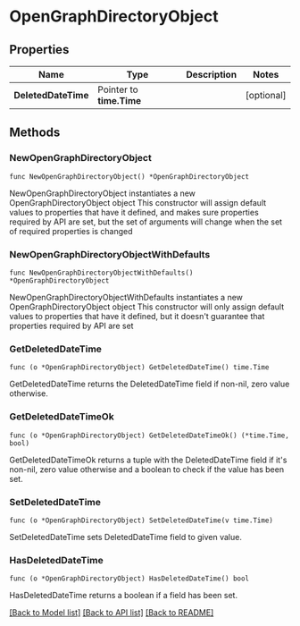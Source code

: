 # OpenGraphDirectoryObject

## Properties

Name | Type | Description | Notes
------------ | ------------- | ------------- | -------------
**DeletedDateTime** | Pointer to **time.Time** |  | [optional] 

## Methods

### NewOpenGraphDirectoryObject

`func NewOpenGraphDirectoryObject() *OpenGraphDirectoryObject`

NewOpenGraphDirectoryObject instantiates a new OpenGraphDirectoryObject object
This constructor will assign default values to properties that have it defined,
and makes sure properties required by API are set, but the set of arguments
will change when the set of required properties is changed

### NewOpenGraphDirectoryObjectWithDefaults

`func NewOpenGraphDirectoryObjectWithDefaults() *OpenGraphDirectoryObject`

NewOpenGraphDirectoryObjectWithDefaults instantiates a new OpenGraphDirectoryObject object
This constructor will only assign default values to properties that have it defined,
but it doesn't guarantee that properties required by API are set

### GetDeletedDateTime

`func (o *OpenGraphDirectoryObject) GetDeletedDateTime() time.Time`

GetDeletedDateTime returns the DeletedDateTime field if non-nil, zero value otherwise.

### GetDeletedDateTimeOk

`func (o *OpenGraphDirectoryObject) GetDeletedDateTimeOk() (*time.Time, bool)`

GetDeletedDateTimeOk returns a tuple with the DeletedDateTime field if it's non-nil, zero value otherwise
and a boolean to check if the value has been set.

### SetDeletedDateTime

`func (o *OpenGraphDirectoryObject) SetDeletedDateTime(v time.Time)`

SetDeletedDateTime sets DeletedDateTime field to given value.

### HasDeletedDateTime

`func (o *OpenGraphDirectoryObject) HasDeletedDateTime() bool`

HasDeletedDateTime returns a boolean if a field has been set.


[[Back to Model list]](../README.md#documentation-for-models) [[Back to API list]](../README.md#documentation-for-api-endpoints) [[Back to README]](../README.md)


